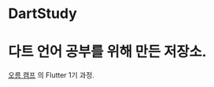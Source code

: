 # DartStudy

<h1>다트 언어 공부를 위해 만든 저장소.</h1>

[오름 캠프][home] 의 Flutter 1기 과정.<br><br>

[home]: https://camp.orm.im/flutter